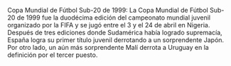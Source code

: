 Copa Mundial de Fútbol Sub-20 de 1999: La Copa Mundial de Fútbol Sub-20 de 1999 fue la duodécima edición del campeonato mundial juvenil organizado por la FIFA y se jugó entre el 3 y el 24 de abril en Nigeria. Después de tres ediciones donde Sudamérica había logrado supremacía, España logra su primer título juvenil derrotando a un sorprendente Japón. Por otro lado, un aún más sorprendente Malí derrota a Uruguay en la definición por el tercer puesto.
